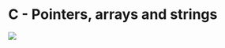 # C - Pointers, arrays and strings  
![](https://media.tenor.com/Oc4nf8N08jIAAAAC/mind-blow-galaxy.gif)  
